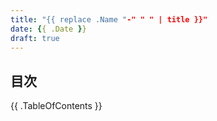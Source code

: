 ```yaml
---
title: "{{ replace .Name "-" " " | title }}"
date: {{ .Date }}
draft: true
---
```


<h2>目次</h2>
{{ .TableOfContents }}